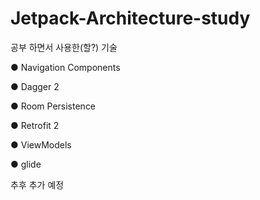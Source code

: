 # Jetpack-Architecture-study

공부 하면서 사용한(할?) 기술

● Navigation Components

● Dagger 2

● Room Persistence

● Retrofit 2

● ViewModels

● glide

추후 추가 예정

